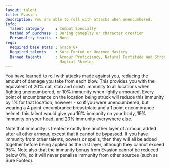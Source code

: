 ```yaml
---
layout: talent
title: Evasion
description: You are able to roll with attacks when unencumbered.
info:
  Talent category     : Combat Specialty
  Method of purchase  : During gameplay or character creation
  Personality traits  : None
reqs:
  Required base stats : Grace 8+
  Required talents    : Sure Footed or Unarmed Mastery
  Banned talents      : Armour Proficiency, Natural Fortitude and Strong
                        Magical Shields
---
```


You have learned to roll with attacks made against you, reducing the amount of damage you take from each blow. This provides you with the equivalent of 20% cut, stab and crush immunity to all locations when fighting unencumbered, or 10% immunity when lightly armoured. Every point of encumbrance on the location being struck will reduce this immunity by 1% for that location, however - so if you were unencumbered, but wearing a 4 point encumbrance breastplate and a 1 point encumbrance helmet, this talent would give you 16% immunity on your body, 19% immunity on your head, and 20% immunity everywhere else.

Note that immunity is treated exactly like another layer of armour, added after all other armour, except that it cannot be bypassed. If you have immunity from other talents, powers or spells, then they will all be added together before being applied as the last layer, although they cannot exceed 95%. Note also that the immunity bonus from Evasion cannot be reduced below 0%, so it will never penalise immunity from other sources (such as Sure Footed).
